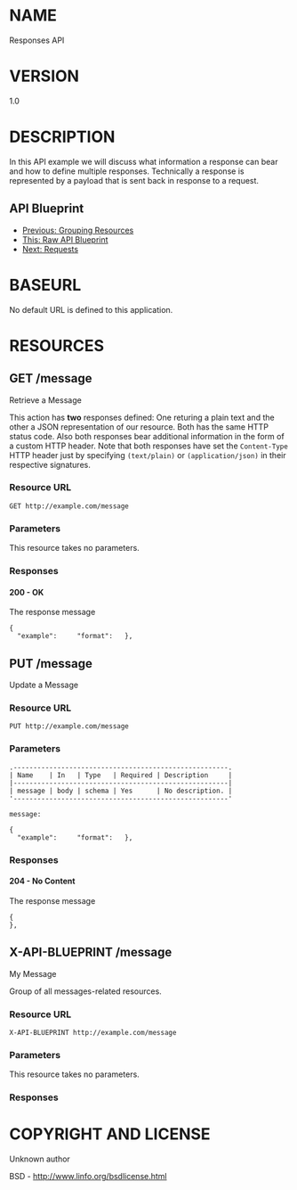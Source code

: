 # NAME

Responses API

# VERSION

1.0

# DESCRIPTION

In this API example we will discuss what information a response can bear and how to define multiple responses. Technically a response is represented by a payload that is sent back in response to a request.

## API Blueprint
+ [Previous: Grouping Resources](04.%20Grouping%20Resources.md)
+ [This: Raw API Blueprint](https://raw.github.com/apiaryio/api-blueprint/master/examples/05.%20Responses.md)
+ [Next: Requests](06.%20Requests.md)

# BASEURL

No default URL is defined to this application.

# RESOURCES

## GET /message

Retrieve a Message

This action has **two** responses defined: One returing a plain text and the other a JSON representation of our resource. Both has the same HTTP status code. Also both responses bear additional information in the form of a custom HTTP header. Note that both responses have set the `Content-Type` HTTP header just by specifying `(text/plain)` or `(application/json)` in their respective signatures.

### Resource URL

    GET http://example.com/message

### Parameters

This resource takes no parameters.

### Responses

#### 200 - OK

The response message

    {
      "example":     "format":   },

## PUT /message

Update a Message

### Resource URL

    PUT http://example.com/message

### Parameters

    .------------------------------------------------------.
    | Name    | In   | Type   | Required | Description     |
    |------------------------------------------------------|
    | message | body | schema | Yes      | No description. |
    '------------------------------------------------------'

    message:

    {
      "example":     "format":   },

### Responses

#### 204 - No Content

The response message

    {
    },

## X-API-BLUEPRINT /message

My Message

Group of all messages-related resources.

### Resource URL

    X-API-BLUEPRINT http://example.com/message

### Parameters

This resource takes no parameters.

### Responses

# COPYRIGHT AND LICENSE

Unknown author

BSD - http://www.linfo.org/bsdlicense.html
